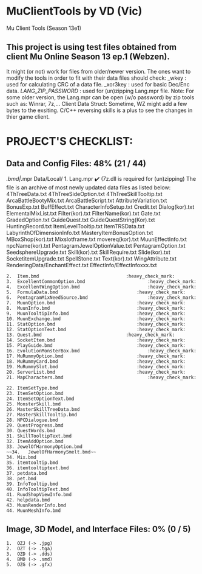 # MuClientTools by VD (Vic)
Mu Client Tools (Season 13e1)

## This project is using test files obtained from client Mu Online Season 13 ep.1 (Webzen).

It might (or not) work for files from older/newer version. 
The ones want to modify the tools in order to fit with their data files should check:
	_wkey : used for calculating CRC of a data file.
	_xor3key : used for basic Dec/Enc data.
	_LANG_ZIP_PASSWORD_ : used for (un)zipping Lang.mpr file. 
		Note: For some older version, the Lang.mpr can be open (w/o password) 
		by zip tools such as: Winrar, 7z,...
	Client Data Struct: Sometime, WZ might add a few bytes to the exsiting. 
C/C++ reversing skills is a plus to see the changes in thier game client.

# PROJECT'S CHECKLIST:

## Data and Config Files:						48% (21 / 44)
*.bmd|*.mpr Data/Local/ 
	1.	Lang.mpr								:heavy_check_mark:
		(7z.dll is required for (un)zipping)
		The file is an archive of most newly updated data files as listed below:
			4ThTreeData.txt					4ThTreeSideOption.txt			4ThTreeSkillTooltip.txt
			ArcaBattleBootyMix.txt				ArcaBattleScript.txt			AttributeVariation.txt
			BonusExp.txt					BuffEffect.txt				CharacterInfoSetup.txt
			Credit.txt					Dialog(kor).txt				ElementalMixList.txt
			Filter(kor).txt					FilterName(kor).txt			Gate.txt
			GradedOption.txt				GuideQuest.txt				GuideQuestString(Kor).txt
			HuntingRecord.txt				ItemLevelTooltip.txt			ItemTRSData.txt
			LabyrinthOfDimensionInfo.txt			MasteryItemBonusOption.txt		MBoxShop(kor).txt
			Mixslotframe.txt				movereq(kor).txt			MuunEffectInfo.txt
			npcName(kor).txt				PentagramJewelOptionValue.txt		PentagramOption.txt
			SeedsphereUpgrade.txt				Skill(kor).txt				SkillRequire.txt
			Slide(kor).txt					SocketitemUpgrade.txt			SpellStone.txt
			Text(kor).txt					WingAttribute.txt
			RenderingData/EnchantEffect.txt
			EffectInfo/EffectInfoxxx.txt

	2.	Item.bmd								:heavy_check_mark:
	3.	ExcellentCommonOption.bmd						:heavy_check_mark:
	4.	ExcellentWingOption.bmd							:heavy_check_mark:
	5.	FormulaData.bmd								:heavy_check_mark:
	6.	PentagramMixNeedSource.bmd						:heavy_check_mark:
	7.	MuunOption.bmd								:heavy_check_mark:
	8.	MuunInfo.bmd								:heavy_check_mark:
	9.	MuunTooltipInfo.bmd							:heavy_check_mark:
	10.	MuunExchange.bmd							:heavy_check_mark:
	11.	StatOption.bmd								:heavy_check_mark:
	12.	StatOptionText.bmd							:heavy_check_mark:
	13.	Quest.bmd								:heavy_check_mark:
	14.	SocketItem.bmd								:heavy_check_mark:
	15.	PlayGuide.bmd								:heavy_check_mark:
	16.	EvolutionMonsterBox.bmd							:heavy_check_mark:
	17.	MuRummyOption.bmd							:heavy_check_mark:
	18.	MuRummyCard.bmd								:heavy_check_mark:
	19.	MuRummySlot.bmd								:heavy_check_mark:
	20. ServerList.bmd								:heavy_check_mark:
	21. MapCharacters.bmd								:heavy_check_mark:

	22.	ItemSetType.bmd
	23.	ItemSetOption.bmd
	24.	ItemSetOptionText.bmd
	25.	MonsterSkill.bmd
	26.	MasterSkillTreeData.bmd
	27.	MasterSkillTooltip.bmd
	28.	NPCDialogue.bmd
	29.	QuestProgress.bmd
	30.	QuestWords.bmd
	31.	SkillTooltipText.bmd
	32.	ItemAddOption.bmd
	33.	JewelOfHarmonyOption.bmd
	~~34.	JewelOfHarmonySmelt.bmd~~
	34.	Mix.bmd
	35.	itemtooltip.bmd
	36.	itemtooltiptext.bmd
	37.	petdata.bmd
	38.	pet.bmd
	39.	InfoTooltip.bmd
	40.	InfoTooltipText.bmd
	41.	RuudShopViewInfo.bmd
	42.	helpdata.bmd
	43.	MuunRenderInfo.bmd
	44.	MuunMeshInfo.bmd


## Image, 3D Model, and Interface Files:			0% (0 / 5)
	1.	OZJ	(-> .jpg)
	2.	OZT	(-> .tga)
	3.	OZD	(-> .dds)
	4.	BMD	(-> .smd)
	5.	OZG	(-> .gfx)

